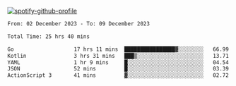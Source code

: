 [![spotify-github-profile](https://spotify-github-profile.vercel.app/api/view?uid=313pysyt3uxkjdidtiuvzf7nrnnu&cover_image=true&theme=natemoo-re&show_offline=false&background_color=121212&interchange=false&bar_color=53b14f&bar_color_cover=false)](https://spotify-github-profile.vercel.app/api/view?uid=313pysyt3uxkjdidtiuvzf7nrnnu&redirect=true)

<!--START_SECTION:waka-->

```txt
From: 02 December 2023 - To: 09 December 2023

Total Time: 25 hrs 40 mins

Go                   17 hrs 11 mins  ████████████████▓░░░░░░░░   66.99 %
Kotlin               3 hrs 31 mins   ███▒░░░░░░░░░░░░░░░░░░░░░   13.71 %
YAML                 1 hr 9 mins     █░░░░░░░░░░░░░░░░░░░░░░░░   04.54 %
JSON                 52 mins         █░░░░░░░░░░░░░░░░░░░░░░░░   03.39 %
ActionScript 3       41 mins         ▓░░░░░░░░░░░░░░░░░░░░░░░░   02.72 %
```

<!--END_SECTION:waka-->